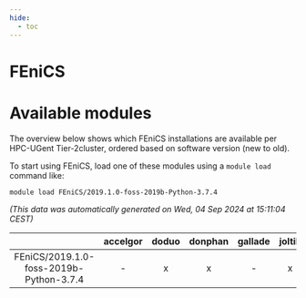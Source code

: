 ```yaml
---
hide:
  - toc
---
```


FEniCS
======

# Available modules


The overview below shows which FEniCS installations are available per HPC-UGent Tier-2cluster, ordered based on software version (new to old).

To start using FEniCS, load one of these modules using a `module load` command like:

```shell
module load FEniCS/2019.1.0-foss-2019b-Python-3.7.4
```

*(This data was automatically generated on Wed, 04 Sep 2024 at 15:11:04 CEST)*  

| |accelgor|doduo|donphan|gallade|joltik|shinx|skitty|
| :---: | :---: | :---: | :---: | :---: | :---: | :---: | :---: |
|FEniCS/2019.1.0-foss-2019b-Python-3.7.4|-|x|x|-|x|-|-|
